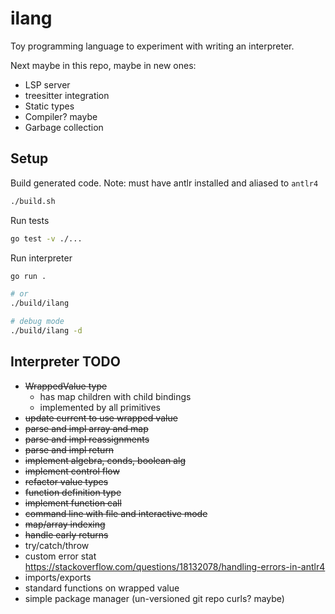# ilang

Toy programming language to experiment with writing an interpreter.

Next maybe in this repo, maybe in new ones:
- LSP server
- treesitter integration
- Static types
- Compiler? maybe
- Garbage collection

## Setup

Build generated code. Note: must have antlr installed and aliased to `antlr4`

```bash
./build.sh
```

Run tests

```bash
go test -v ./...
```

Run interpreter

```bash
go run .

# or
./build/ilang

# debug mode
./build/ilang -d
```

## Interpreter TODO

- ~~WrappedValue type~~
    - has map children with child bindings
    - implemented by all primitives
- ~~update current to use wrapped value~~
- ~~parse and impl array and map~~
- ~~parse and impl reassignments~~
- ~~parse and impl return~~
- ~~implement algebra, conds, boolean alg~~
- ~~implement control flow~~
- ~~refactor value types~~
- ~~function definition type~~
- ~~implement function call~~
- ~~command line with file and interactive mode~~
- ~~map/array indexing~~
- ~~handle early returns~~
- try/catch/throw
- custom error stat https://stackoverflow.com/questions/18132078/handling-errors-in-antlr4
- imports/exports
- standard functions on wrapped value
- simple package manager (un-versioned git repo curls? maybe)
